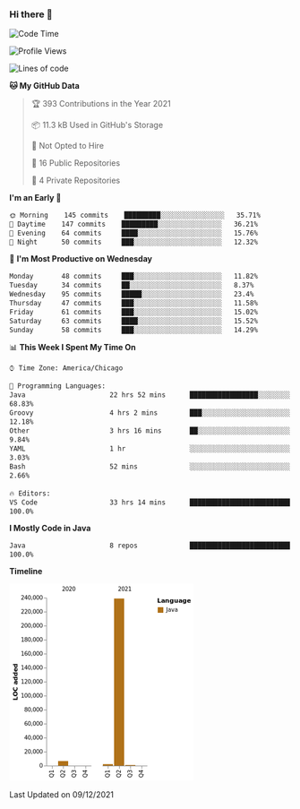 ### Hi there 👋


<!--START_SECTION:waka-->
![Code Time](http://img.shields.io/badge/Code%20Time-1%2C845%20hrs%2059%20mins-blue)

![Profile Views](http://img.shields.io/badge/Profile%20Views-0-blue)

![Lines of code](https://img.shields.io/badge/From%20Hello%20World%20I%27ve%20Written-248%20Thousand%20lines%20of%20code-blue)

**🐱 My GitHub Data** 

> 🏆 393 Contributions in the Year 2021
 > 
> 📦 11.3 kB Used in GitHub's Storage 
 > 
> 🚫 Not Opted to Hire
 > 
> 📜 16 Public Repositories 
 > 
> 🔑 4 Private Repositories  
 > 
**I'm an Early 🐤** 

```text
🌞 Morning    145 commits    █████████░░░░░░░░░░░░░░░░   35.71% 
🌆 Daytime    147 commits    █████████░░░░░░░░░░░░░░░░   36.21% 
🌃 Evening    64 commits     ████░░░░░░░░░░░░░░░░░░░░░   15.76% 
🌙 Night      50 commits     ███░░░░░░░░░░░░░░░░░░░░░░   12.32%

```
📅 **I'm Most Productive on Wednesday** 

```text
Monday       48 commits     ███░░░░░░░░░░░░░░░░░░░░░░   11.82% 
Tuesday      34 commits     ██░░░░░░░░░░░░░░░░░░░░░░░   8.37% 
Wednesday    95 commits     █████░░░░░░░░░░░░░░░░░░░░   23.4% 
Thursday     47 commits     ███░░░░░░░░░░░░░░░░░░░░░░   11.58% 
Friday       61 commits     ███░░░░░░░░░░░░░░░░░░░░░░   15.02% 
Saturday     63 commits     ████░░░░░░░░░░░░░░░░░░░░░   15.52% 
Sunday       58 commits     ███░░░░░░░░░░░░░░░░░░░░░░   14.29%

```


📊 **This Week I Spent My Time On** 

```text
⌚︎ Time Zone: America/Chicago

💬 Programming Languages: 
Java                     22 hrs 52 mins      █████████████████░░░░░░░░   68.83% 
Groovy                   4 hrs 2 mins        ███░░░░░░░░░░░░░░░░░░░░░░   12.18% 
Other                    3 hrs 16 mins       ██░░░░░░░░░░░░░░░░░░░░░░░   9.84% 
YAML                     1 hr                ░░░░░░░░░░░░░░░░░░░░░░░░░   3.03% 
Bash                     52 mins             ░░░░░░░░░░░░░░░░░░░░░░░░░   2.66%

🔥 Editors: 
VS Code                  33 hrs 14 mins      █████████████████████████   100.0%

```

**I Mostly Code in Java** 

```text
Java                     8 repos             █████████████████████████   100.0%

```


**Timeline**

![Chart not found](https://raw.githubusercontent.com/powercasgamer/powercasgamer/master/charts/bar_graph.png) 


 Last Updated on 09/12/2021
<!--END_SECTION:waka-->
